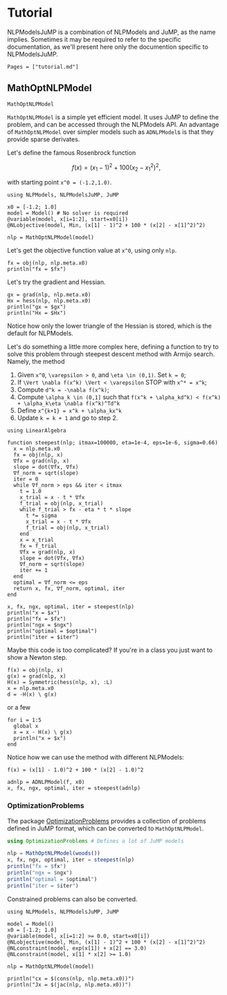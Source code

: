 # Tutorial

NLPModelsJuMP is a combination of NLPModels and JuMP, as the name implies.
Sometimes it may be required to refer to the specific documentation, as we'll present
here only the documention specific to NLPModelsJuMP.

```@contents
Pages = ["tutorial.md"]
```

## MathOptNLPModel

```@docs
MathOptNLPModel
```

`MathOptNLPModel` is a simple yet efficient model. It uses JuMP to define the problem, 
and can be accessed through the NLPModels API.
An advantage of `MathOptNLPModel` over simpler models such as `ADNLPModel`s is that
they provide sparse derivates.

Let's define the famous Rosenbrock function
```math
f(x) = (x_1 - 1)^2 + 100(x_2 - x_1^2)^2,
```
with starting point ``x^0 = (-1.2,1.0)``.

```@example jumpnlp
using NLPModels, NLPModelsJuMP, JuMP

x0 = [-1.2; 1.0]
model = Model() # No solver is required
@variable(model, x[i=1:2], start=x0[i])
@NLobjective(model, Min, (x[1] - 1)^2 + 100 * (x[2] - x[1]^2)^2)

nlp = MathOptNLPModel(model)
```

Let's get the objective function value at ``x^0``, using only `nlp`.

```@example jumpnlp
fx = obj(nlp, nlp.meta.x0)
println("fx = $fx")
```

Let's try the gradient and Hessian.

```@example jumpnlp
gx = grad(nlp, nlp.meta.x0)
Hx = hess(nlp, nlp.meta.x0)
println("gx = $gx")
println("Hx = $Hx")
```

Notice how only the lower triangle of the Hessian is stored, which is the default for
NLPModels.

Let's do something a little more complex here, defining a function to try to
solve this problem through steepest descent method with Armijo search.
Namely, the method

1. Given ``x^0``, ``\varepsilon > 0``, and ``\eta \in (0,1)``. Set ``k = 0``;
2. If ``\Vert \nabla f(x^k) \Vert < \varepsilon`` STOP with ``x^* = x^k``;
3. Compute ``d^k = -\nabla f(x^k)``;
4. Compute ``\alpha_k \in (0,1]`` such that ``f(x^k + \alpha_kd^k) < f(x^k) + \alpha_k\eta \nabla f(x^k)^Td^k``
5. Define ``x^{k+1} = x^k + \alpha_kx^k``
6. Update ``k = k + 1`` and go to step 2.

```@example jumpnlp
using LinearAlgebra

function steepest(nlp; itmax=100000, eta=1e-4, eps=1e-6, sigma=0.66)
  x = nlp.meta.x0
  fx = obj(nlp, x)
  ∇fx = grad(nlp, x)
  slope = dot(∇fx, ∇fx)
  ∇f_norm = sqrt(slope)
  iter = 0
  while ∇f_norm > eps && iter < itmax
    t = 1.0
    x_trial = x - t * ∇fx
    f_trial = obj(nlp, x_trial)
    while f_trial > fx - eta * t * slope
      t *= sigma
      x_trial = x - t * ∇fx
      f_trial = obj(nlp, x_trial)
    end
    x = x_trial
    fx = f_trial
    ∇fx = grad(nlp, x)
    slope = dot(∇fx, ∇fx)
    ∇f_norm = sqrt(slope)
    iter += 1
  end
  optimal = ∇f_norm <= eps
  return x, fx, ∇f_norm, optimal, iter
end

x, fx, ngx, optimal, iter = steepest(nlp)
println("x = $x")
println("fx = $fx")
println("ngx = $ngx")
println("optimal = $optimal")
println("iter = $iter")
```

Maybe this code is too complicated? If you're in a class you just want to show a
Newton step.

```@example jumpnlp
f(x) = obj(nlp, x)
g(x) = grad(nlp, x)
H(x) = Symmetric(hess(nlp, x), :L)
x = nlp.meta.x0
d = -H(x) \ g(x)
```

or a few

```@example jumpnlp
for i = 1:5
  global x
  x = x - H(x) \ g(x)
  println("x = $x")
end
```

Notice how we can use the method with different NLPModels:

```@example jumpnlp
f(x) = (x[1] - 1.0)^2 + 100 * (x[2] - 1.0)^2

adnlp = ADNLPModel(f, x0)
x, fx, ngx, optimal, iter = steepest(adnlp)
```

### OptimizationProblems

The package
[OptimizationProblems](https://github.com/JuliaSmoothOptimizers/OptimizationProblems.jl)
provides a collection of problems defined in JuMP format, which can be converted
to `MathOptNLPModel`.

```julia
using OptimizationProblems # Defines a lot of JuMP models

nlp = MathOptNLPModel(woods())
x, fx, ngx, optimal, iter = steepest(nlp)
println("fx = $fx")
println("ngx = $ngx")
println("optimal = $optimal")
println("iter = $iter")
```

Constrained problems can also be converted.

```@example jumpnlp2
using NLPModels, NLPModelsJuMP, JuMP

model = Model()
x0 = [-1.2; 1.0]
@variable(model, x[i=1:2] >= 0.0, start=x0[i])
@NLobjective(model, Min, (x[1] - 1)^2 + 100 * (x[2] - x[1]^2)^2)
@NLconstraint(model, exp(x[1]) + x[2] == 3.0)
@NLconstraint(model, x[1] * x[2] >= 1.0)

nlp = MathOptNLPModel(model)

println("cx = $(cons(nlp, nlp.meta.x0))")
println("Jx = $(jac(nlp, nlp.meta.x0))")
```

